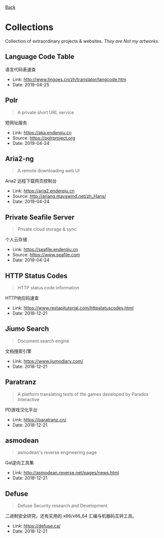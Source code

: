 [Back](https://enderqiu.github.io/)
# Collections
Collection of extraordinary projects & websites. _They are Not my artworks._

## Language Code Table

语言代码表速查
- Link: <http://www.lingoes.cn/zh/translator/langcode.htm>
- Date: 2019-04-25

## Polr
> A private short URL service


短网址服务
- Link: <https://aka.enderqiu.cn>
- Source: <https://polrproject.org>
- Date: 2019-04-24

## Aria2-ng
> A remote downloading web UI


Aria2 远程下载网页控制台
- Link: <https://aria2.enderqiu.cn>
- Source: <http://ariang.mayswind.net/zh_Hans/>
- Date: 2019-04-24

## Private Seafile Server
> Private cloud storage & sync


个人云存储
- Link: <https://seafile.enderqiu.cn>
- Source: <https://www.seafile.com>
- Date: 2019-04-24

## HTTP Status Codes
> HTTP status code information


HTTP响应码速查
- Link: <https://www.restapitutorial.com/httpstatuscodes.html>
- Date: 2018-12-21

## Jiumo Search
> Document search engine

文档搜索引擎
- Link: <https://www.jiumodiary.com/>
- Date: 2018-12-21

## Paratranz
> A platform translating texts of the games developed by Paradox Interactive


PD游戏汉化平台
- Link: <https://paratranz.cn/>
- Date: 2018-12-21

## asmodean
> asmodean's reverse engineering page


Gal逆向工具集
- Link: <http://asmodean.reverse.net/pages/news.html>
- Date: 2018-12-21

## Defuse
> Defuse Security research and Development


二进制安全研究，还有实用的 x86/x86_64 汇编与机器码互转工具。
- Link: <https://defuse.ca/>
- Date: 2018-12-21
